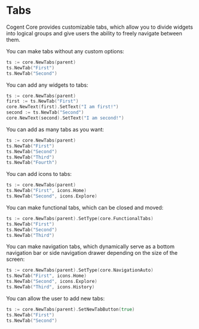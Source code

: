 # Tabs

Cogent Core provides customizable tabs, which allow you to divide widgets into logical groups and give users the ability to freely navigate between them.

You can make tabs without any custom options:

```Go
ts := core.NewTabs(parent)
ts.NewTab("First")
ts.NewTab("Second")
```

You can add any widgets to tabs:

```Go
ts := core.NewTabs(parent)
first := ts.NewTab("First")
core.NewText(first).SetText("I am first!")
second := ts.NewTab("Second")
core.NewText(second).SetText("I am second!")
```

You can add as many tabs as you want:

```Go
ts := core.NewTabs(parent)
ts.NewTab("First")
ts.NewTab("Second")
ts.NewTab("Third")
ts.NewTab("Fourth")
```

You can add icons to tabs:

```Go
ts := core.NewTabs(parent)
ts.NewTab("First", icons.Home)
ts.NewTab("Second", icons.Explore)
```

You can make functional tabs, which can be closed and moved:

```Go
ts := core.NewTabs(parent).SetType(core.FunctionalTabs)
ts.NewTab("First")
ts.NewTab("Second")
ts.NewTab("Third")
```

You can make navigation tabs, which dynamically serve as a bottom navigation bar or side navigation drawer depending on the size of the screen:

```Go
ts := core.NewTabs(parent).SetType(core.NavigationAuto)
ts.NewTab("First", icons.Home)
ts.NewTab("Second", icons.Explore)
ts.NewTab("Third", icons.History)
```

You can allow the user to add new tabs:

```Go
ts := core.NewTabs(parent).SetNewTabButton(true)
ts.NewTab("First")
ts.NewTab("Second")
```
